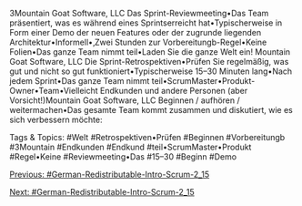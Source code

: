 3Mountain Goat Software, LLC
Das Sprint-Reviewmeeting•Das Team präsentiert, was es während eines Sprintserreicht hat•Typischerweise in Form einer Demo der neuen Features oder der zugrunde liegenden Architektur•Informell•‚Zwei Stunden zur Vorbereitungb-Regel•Keine Folien•Das ganze Team nimmt teil•Laden Sie die ganze Welt ein!
Mountain Goat Software, LLC
Die Sprint-Retrospektiven•Prüfen Sie regelmäßig, was gut und nicht so gut funktioniert•Typischerweise 15–30 Minuten lang•Nach jedem Sprint•Das ganze Team nimmt teil•ScrumMaster•Produkt-Owner•Team•Vielleicht Endkunden und andere Personen (aber Vorsicht!)Mountain Goat Software, LLC
Beginnen / aufhören / weitermachen•Das gesamte Team kommt zusammen und diskutiert, wie es sich verbessern möchte:

   Tags & Topics:
   #Welt
   #Retrospektiven•Prüfen
   #Beginnen
   #Vorbereitungb
   #3Mountain
   #Endkunden
   #Endkund
   #teil•ScrumMaster•Produkt
   #Regel•Keine
   #Reviewmeeting•Das
   #15–30
   #Beginn
   #Demo

[Previous: #German-Redistributable-Intro-Scrum-2_15](German-Redistributable-Intro-Scrum-2_15.md)

[Next: #German-Redistributable-Intro-Scrum-2_15](German-Redistributable-Intro-Scrum-2_15.md)